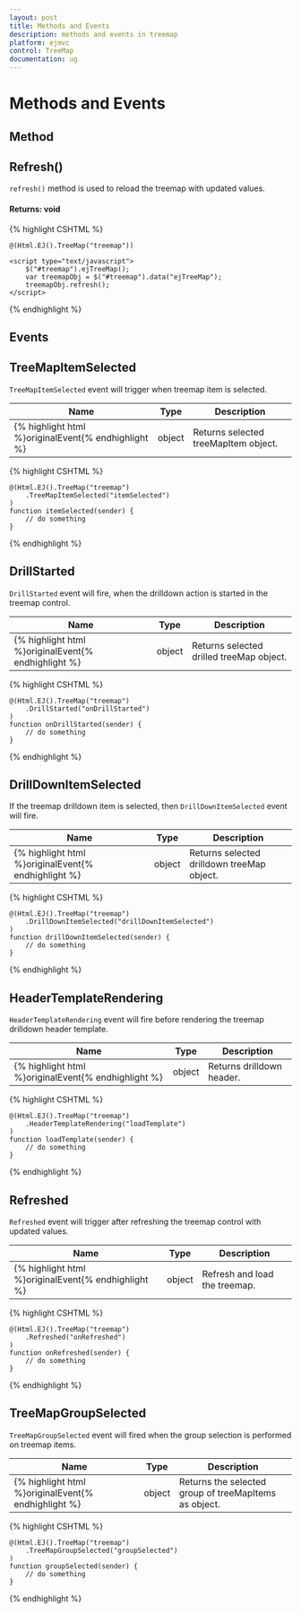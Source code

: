 ```yaml
---
layout: post
title: Methods and Events
description: methods and events in treemap
platform: ejmvc
control: TreeMap
documentation: ug
---
```


# Methods and Events

## Method

## Refresh()

`refresh()` method is used to reload the treemap with updated values.

#### Returns: void
{% highlight CSHTML %}

    @(Html.EJ().TreeMap("treemap"))

    <script type="text/javascript">
        $("#treemap").ejTreeMap();
        var treemapObj = $("#treemap").data("ejTreeMap");
        treemapObj.refresh();
    </script>

{% endhighlight %}

## Events

## TreeMapItemSelected

`TreeMapItemSelected` event will trigger when treemap item is selected. 

<table class="params">
    <thead>
        <tr>
            <th>Name</th>
            <th>Type</th>
            <th class="last">Description</th>
        </tr>
    </thead>
    <tbody>
        <tr>
            <td class="name">{% highlight html %}originalEvent{% endhighlight %}</td>
            <td class="type"><span class="param-type">object</span></td>
            <td class="description last">Returns selected treeMapItem object.</td>
        </tr>
    </tbody>
</table>

{% highlight CSHTML %}

    @(Html.EJ().TreeMap("treemap")
        .TreeMapItemSelected("itemSelected")
    )
    function itemSelected(sender) { 
        // do something
    }

{% endhighlight %}

## DrillStarted

`DrillStarted` event will fire, when the drilldown action is started in the treemap control.

<table class="params">
    <thead>
        <tr>
            <th>Name</th>
            <th>Type</th>
            <th class="last">Description</th>
        </tr>
    </thead>
    <tbody>
        <tr>
            <td class="name">{% highlight html %}originalEvent{% endhighlight %}</td>
            <td class="type"><span class="param-type">object</span></td>
            <td class="description last">Returns selected drilled treeMap object.</td>
        </tr>
    </tbody>
</table>

{% highlight CSHTML %}

    @(Html.EJ().TreeMap("treemap")
        .DrillStarted("onDrillStarted")
    )
    function onDrillStarted(sender) { 
        // do something
    }

{% endhighlight %}

## DrillDownItemSelected

If the treemap drilldown item is selected, then `DrillDownItemSelected` event will fire.

<table class="params">
    <thead>
        <tr>
            <th>Name</th>
            <th>Type</th>
            <th class="last">Description</th>
        </tr>
    </thead>
    <tbody>
        <tr>
            <td class="name">{% highlight html %}originalEvent{% endhighlight %}</td>
            <td class="type"><span class="param-type">object</span></td>
            <td class="description last">Returns selected drilldown treeMap object.</td>
        </tr>
    </tbody>
</table>

{% highlight CSHTML %}

    @(Html.EJ().TreeMap("treemap")
        .DrillDownItemSelected("drillDownItemSelected")
    )
    function drillDownItemSelected(sender) { 
        // do something
    }

{% endhighlight %}

## HeaderTemplateRendering

`HeaderTemplateRendering` event will fire before rendering the treemap drilldown header template.

<table class="params">
    <thead>
        <tr>
            <th>Name</th>
            <th>Type</th>
            <th class="last">Description</th>
        </tr>
    </thead>
    <tbody>
        <tr>
            <td class="name">{% highlight html %}originalEvent{% endhighlight %}</td>
            <td class="type"><span class="param-type">object</span></td>
            <td class="description last">Returns drilldown header.</td>
        </tr>
    </tbody>
</table>

{% highlight CSHTML %}

    @(Html.EJ().TreeMap("treemap")
        .HeaderTemplateRendering("loadTemplate")
    )
    function loadTemplate(sender) { 
        // do something
    }

{% endhighlight %}

## Refreshed

`Refreshed` event will trigger after refreshing the treemap control with updated values.

<table class="params">
    <thead>
        <tr>
            <th>Name</th>
            <th>Type</th>
            <th class="last">Description</th>
        </tr>
    </thead>
    <tbody>
        <tr>
            <td class="name">{% highlight html %}originalEvent{% endhighlight %}</td>
            <td class="type"><span class="param-type">object</span></td>
            <td class="description last">Refresh and load the treemap.</td>
        </tr>
    </tbody>
</table>

{% highlight CSHTML %}

    @(Html.EJ().TreeMap("treemap")
        .Refreshed("onRefreshed")
    )
    function onRefreshed(sender) { 
        // do something
    }

{% endhighlight %}

## TreeMapGroupSelected

`TreeMapGroupSelected` event will fired when the group selection is performed on treemap items.

<table class="params">
    <thead>
        <tr>
            <th>Name</th>
            <th>Type</th>
            <th class="last">Description</th>
        </tr>
    </thead>
    <tbody>
        <tr>
           <td class="name">{% highlight html %}originalEvent{% endhighlight %}</td>
            <td class="type"><span class="param-type">object</span></td>
            <td class="description last">Returns the  selected group of treeMapItems as  object.</td>
        </tr>
    </tbody>
</table>

{% highlight CSHTML %}

    @(Html.EJ().TreeMap("treemap")
        .TreeMapGroupSelected("groupSelected")
    )
    function groupSelected(sender) { 
        // do something
    }

{% endhighlight %}